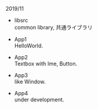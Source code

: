 ﻿2019/11 

*   libsrc  
    common library, 共通ライブラリ

*   App1  
    HelloWorld.
    
*   App2  
	Textbox with Ime, Button.

*   App3  
    like Window.

*   App4  
    under development.

